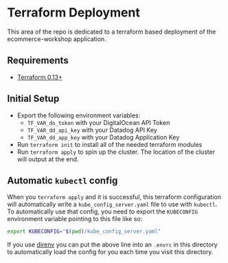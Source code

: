 # Terraform Deployment

This area of the repo is dedicated to a terraform based deployment of the ecommerce-workshop application.

## Requirements

* [Terraform 0.13+](https://terraform.io)

## Initial Setup

* Export the following environment variables:
    * `TF_VAR_do_token` with your DigitalOcean API Token
    * `TF_VAR_dd_api_key` with your Datadog API Key
    * `TF_VAR_dd_app_key` with your Datadog Application Key
* Run `terraform init` to install all of the needed terraform modules
* Run `terraform apply` to spin up the cluster. The location of the cluster will output at the end.

## Automatic `kubectl` config

When you `terraform apply` and it is successful, this terraform configuration will automatically write a `kube_config_server.yaml` file to use with `kubectl`. To automatically use that config, you need to export the `KUBECONFIG` environment variable pointing to this file like so:

```bash
export KUBECONFIG="$(pwd)/kube_config_server.yaml"
```

If you use [direnv](https://direnv.net/) you can put the above line into an `.envrc` in this directory to automatically load the config for you each time you visit this directory.
